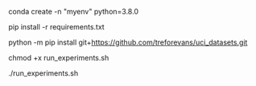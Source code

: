 conda create -n "myenv" python=3.8.0

pip install -r requirements.txt

python -m pip install git+https://github.com/treforevans/uci_datasets.git

chmod +x run_experiments.sh

./run_experiments.sh
